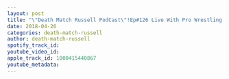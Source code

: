 ```yaml
---
layout: post
title: "\"Death Match Russell PodCast\"!Ep#126 Live With Pro Wrestling Manager \"Damien Saint\"! Tune in!"
date: 2018-04-26
categories: death-match-russell
author: death-match-russell
spotify_track_id: 
youtube_video_id: 
apple_track_id: 1000415440867
youtube_metadata: 
---
```

